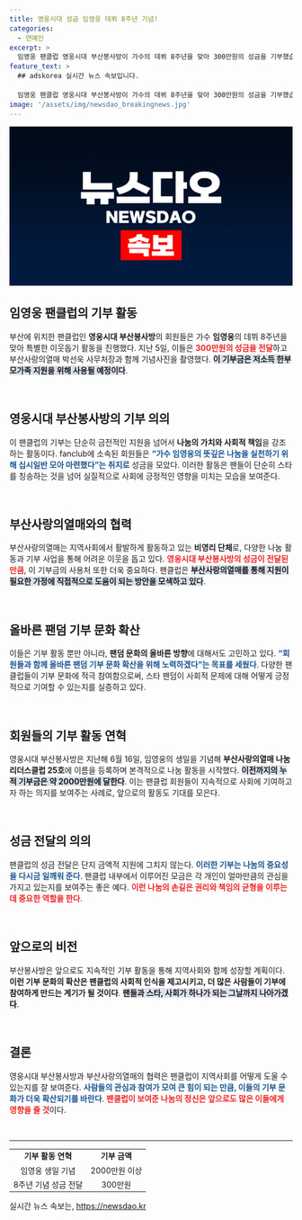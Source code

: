```yaml
---
title: 영웅시대 성금 임영웅 데뷔 8주년 기념!
categories:
  - 연예인
excerpt: >
  임영웅 팬클럽 영웅시대 부산봉사방이 가수의 데뷔 8주년을 맞아 300만원의 성금을 기부했습니다. 저소득 한부모가족을 지원하는 의미 깊은 나눔으로, 팬들이 자발적으로 모은 성금은 2000만원에 이르는 누적 기부금의 일환으로, 팬덤의 새로운 기부 문화를 이끌고 있습니다!
feature_text: >
  ## adskorea 실시간 뉴스 속보입니다.

  임영웅 팬클럽 영웅시대 부산봉사방이 가수의 데뷔 8주년을 맞아 300만원의 성금을 기부했습니다. 저소득 한부모가족을 지원하는 의미 깊은 나눔으로, 팬들이 자발적으로 모은 성금은 2000만원에 이르는 누적 기부금의 일환으로, 팬덤의 새로운 기부 문화를 이끌고 있습니다!
image: '/assets/img/newsdao_breakingnews.jpg'
---
```


<p><img src="/assets/img/newsdao_breakingnews.jpg" alt="adskorea 속보" /></p>

<h2 data-ke-size="size26">임영웅 팬클럽의 기부 활동</h2>

<p data-ke-size="size16">부산에 위치한 팬클럽인 <b>영웅시대 부산봉사방</b>의 회원들은 가수 <b>임영웅</b>의 데뷔 8주년을 맞아 특별한 이웃돕기 활동을 진행했다. 지난 5일, 이들은 <b><span style="color: #ee2323;">300만원의 성금을 전달</span></b>하고 부산사랑의열매 박선욱 사무처장과 함께 기념사진을 촬영했다. <b><span style="background-color: #21538527;">이 기부금은 저소득 한부모가족 지원을 위해 사용될 예정이다</span></b>.</p>

<p data-ke-size="size16">&nbsp;</p>

<h2 data-ke-size="size26">영웅시대 부산봉사방의 기부 의의</h2>

<p data-ke-size="size16">이 팬클럽의 기부는 단순히 금전적인 지원을 넘어서 <b>나눔의 가치와 사회적 책임</b>을 강조하는 활동이다. fanclub에 소속된 회원들은 <b><span style="color: #1a5490;">“가수 임영웅의 뜻깊은 나눔을 실천하기 위해 십시일반 모아 마련했다”는 취지로</span></b> 성금을 모았다. 이러한 활동은 팬들이 단순히 스타를 칭송하는 것을 넘어 실질적으로 사회에 긍정적인 영향을 미치는 모습을 보여준다.</p>

<p data-ke-size="size16">&nbsp;</p>

<h2 data-ke-size="size26">부산사랑의열매와의 협력</h2>

<p data-ke-size="size16">부산사랑의열매는 지역사회에서 활발하게 활동하고 있는 <b>비영리 단체</b>로, 다양한 나눔 활동과 기부 사업을 통해 어려운 이웃을 돕고 있다. <b><span style="color: #ee2323;">영웅시대 부산봉사방의 성금이 전달된 만큼</span></b>, 이 기부금의 사용처 또한 더욱 중요하다. 팬클럽은 <b><span style="background-color: #21538527;">부산사랑의열매를 통해 지원이 필요한 가정에 직접적으로 도움이 되는 방안을 모색하고 있다</span></b>.</p>

<p data-ke-size="size16">&nbsp;</p>

<h2 data-ke-size="size26">올바른 팬덤 기부 문화 확산</h2>

<p data-ke-size="size16">이들은 기부 활동 뿐만 아니라, <b>팬덤 문화의 올바른 방향</b>에 대해서도 고민하고 있다. <b><span style="color: #1a5490;">“회원들과 함께 올바른 팬덤 기부 문화 확산을 위해 노력하겠다”는 목표를 세웠다</span></b>. 다양한 팬클럽들이 기부 문화에 적극 참여함으로써, 스타 팬덤이 사회적 문제에 대해 어떻게 긍정적으로 기여할 수 있는지를 실증하고 있다.</p>

<p data-ke-size="size16">&nbsp;</p>

<h2 data-ke-size="size26">회원들의 기부 활동 연혁</h2>

<p data-ke-size="size16">영웅시대 부산봉사방은 지난해 6월 16일, 임영웅의 생일을 기념해 <b>부산사랑의열매 나눔리더스클럽 25호</b>에 이름을 등록하며 본격적으로 나눔 활동을 시작했다. <b><span style="background-color: #21538527;">이전까지의 누적 기부금은 약 2000만원에 달한다</span></b>. 이는 팬클럽 회원들이 지속적으로 사회에 기여하고자 하는 의지를 보여주는 사례로, 앞으로의 활동도 기대를 모은다.</p>

<p data-ke-size="size16">&nbsp;</p>

<h2 data-ke-size="size26">성금 전달의 의의</h2>

<p data-ke-size="size16">팬클럽의 성금 전달은 단지 금액적 지원에 그치지 않는다. <b><span style="color: #1a5490;">이러한 기부는 나눔의 중요성을 다시금 일깨워 준다</span></b>. 팬클럽 내부에서 이루어진 모금은 각 개인이 얼마만큼의 관심을 가지고 있는지를 보여주는 좋은 예다. <b><span style="color: #ee2323;">이런 나눔의 손길은 권리와 책임의 균형을 이루는 데 중요한 역할을 한다</span></b>.</p>

<p data-ke-size="size16">&nbsp;</p>

<h2 data-ke-size="size26">앞으로의 비전</h2>

<p data-ke-size="size16">부산봉사방은 앞으로도 지속적인 기부 활동을 통해 지역사회와 함께 성장할 계획이다. <b>이런 기부 문화의 확산은 팬클럽의 사회적 인식을 제고시키고, 더 많은 사람들이 기부에 참여하게 만드는 계기가 될 것이다</b>. <b><span style="background-color: #21538527;">팬들과 스타, 사회가 하나가 되는 그날까지 나아가겠다</span></b>.</p>

<p data-ke-size="size16">&nbsp;</p>

<h2 data-ke-size="size26">결론</h2>

<p data-ke-size="size16">영웅시대 부산봉사방과 부산사랑의열매의 협력은 팬클럽이 지역사회를 어떻게 도울 수 있는지를 잘 보여준다. <b><span style="color: #1a5490;">사람들의 관심과 참여가 모여 큰 힘이 되는 만큼, 이들의 기부 문화가 더욱 확산되기를 바란다</span></b>. <b><span style="color: #ee2323;">팬클럽이 보여준 나눔의 정신은 앞으로도 많은 이들에게 영향을 줄 것</span></b>이다.</p>

<p data-ke-size="size16">&nbsp;</p>

<hr>

<table>
  <tr>
    <td style="text-align: center; height: 17px;"><b>기부 활동 연혁</b></td>
    <td style="text-align: center; height: 17px;"><b>기부 금액</b></td>
  </tr>
  <tr>
    <td style="text-align: center; height: 17px;">임영웅 생일 기념</td>
    <td style="text-align: center; height: 17px;">2000만원 이상</td>
  </tr>
  <tr>
    <td style="text-align: center; height: 17px;">8주년 기념 성금 전달</td>
    <td style="text-align: center; height: 17px;">300만원</td>
  </tr>
</table>
실시간 뉴스 속보는, <a href="https://newsdao.kr" rel="dofollow">https://newsdao.kr</a>


